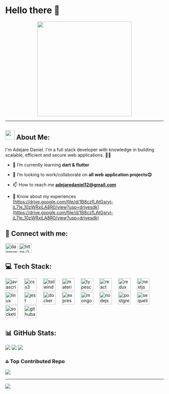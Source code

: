 <h1>Hello there 👋</h1>
<div align="center">
  <img height="300" src="https://media.giphy.com/media/zOvBKUUEERdNm/giphy.gif"  />
</div>
<hr />
<h2> <img src="https://media.giphy.com/media/bGgsc5mWoryfgKBx1u/giphy.gif" width="30" />  About Me: </h2>
<p>I'm Adejare Daniel. I'm a full stack developer with knowledge in building scalable, efficient and secure web applications. 👨‍💻</p>

</a> </p>

- 🌱 I’m currently learning **dart & flutter**

- 👯 I’m looking to work/collaborate on **all web application projects😌**

- 📫 How to reach me **adejaredaniel12@gmail.com**

- 📄 Know about my experiences [https://drive.google.com/file/d/1B8czfLAtGsryi-jL7Ie_10zWRxiLA8R0/view?usp=drivesdk](https://drive.google.com/file/d/1B8czfLAtGsryi-jL7Ie_10zWRxiLA8R0/view?usp=drivesdk)

<h2 align="left">🤳 Connect with me:</h2>
<p align="left">
<a href="https://twitter.com/dannywrld12" target="blank"><img align="center" src="https://raw.githubusercontent.com/rahuldkjain/github-profile-readme-generator/master/src/images/icons/Social/twitter.svg" alt="dannywrld12" height="30" width="40" /></a>
<a href="https://linkedin.com/in/https://www.linkedin.com/in/daniel-adejare-551a20237" target="blank"><img align="center" src="https://raw.githubusercontent.com/rahuldkjain/github-profile-readme-generator/master/src/images/icons/Social/linked-in-alt.svg" alt="https://www.linkedin.com/in/daniel-adejare-551a20237" height="30" width="40" /></a>
</p>


<h2>💻 Tech Stack:</h2>

<div align="left">
  <img src="https://skillicons.dev/icons?i=js" height="40" alt="javascript logo"  />
  <img width="12" />
  <img src="https://skillicons.dev/icons?i=css" height="40" alt="css3 logo"  />
  <img width="12" />
  <img src="https://skillicons.dev/icons?i=tailwind" height="40" alt="tailwindcss logo"  />
  <img width="12" />
  <img src="https://skillicons.dev/icons?i=materialui" height="40" alt="materialui logo"  />
  <img width="12" />
  <img src="https://skillicons.dev/icons?i=ts" height="40" alt="typescript logo"  />
  <img width="12" />
  <img src="https://skillicons.dev/icons?i=react" height="40" alt="react logo"  />
  <img width="12" />
  <img src="https://skillicons.dev/icons?i=redux" height="40" alt="redux logo"  />
  <img width="12" />
  <img src="https://skillicons.dev/icons?i=nextjs" height="40" alt="nextjs logo"  />
  <img width="12" />
  <img src="https://skillicons.dev/icons?i=linux" height="40" alt="linux logo"  />
  <img width="12" />
  <img src="https://skillicons.dev/icons?i=jest" height="40" alt="jest logo"  />
  <img width="12" />
  <img src="https://cdn.jsdelivr.net/gh/devicons/devicon/icons/docker/docker-original.svg" height="40" alt="docker logo"  />
  <img width="12" />
  <img src="https://skillicons.dev/icons?i=express" height="40" alt="express logo"  />
  <img width="12" />
  <img src="https://skillicons.dev/icons?i=mongodb" height="40" alt="mongodb logo"  />
  <img width="12" />
  <img src="https://skillicons.dev/icons?i=nodejs" height="40" alt="nodejs logo"  />
  <img width="12" />
  <img src="https://skillicons.dev/icons?i=postgres" height="40" alt="postgresql logo"  />
  <img width="12" />
  <img src="https://skillicons.dev/icons?i=sequelize" height="40" alt="sequelize logo"  />
  <img width="12" />
  <img src="https://cdn.jsdelivr.net/gh/devicons/devicon/icons/socketio/socketio-original.svg" height="40" alt="socketio logo"  />
  <img width="12" />
  <img src="https://skillicons.dev/icons?i=githubactions" height="40" alt="githubactions logo"  />
</div>




<h2>📊 GitHub Stats:</h2>

![](https://github-readme-stats.vercel.app/api?username=daniel-dunsin&theme=dark&hide_border=true&include_all_commits=false&count_private=true)
![](https://github-readme-streak-stats.herokuapp.com/?user=daniel-dunsin&theme=dark&hide_border=true)
![](https://github-readme-stats.vercel.app/api/top-langs/?username=daniel-dunsin&theme=dark&hide_border=true&include_all_commits=false&count_private=true&layout=compact)

### 🔝 Top Contributed Repo
![](https://github-contributor-stats.vercel.app/api?username=daniel-dunsin&limit=5&theme=dark&combine_all_yearly_contributions=true)

---
[![](https://visitcount.itsvg.in/api?id=daniel-dunsin&icon=0&color=0)](https://visitcount.itsvg.in)

<!-- Proudly created with GPRM ( https://gprm.itsvg.in ) -->
